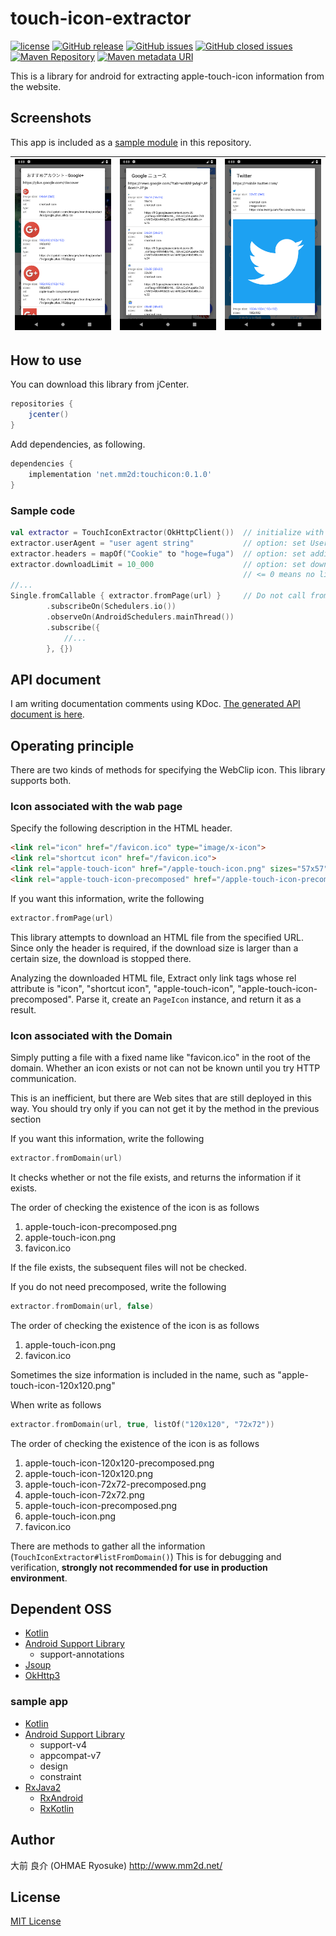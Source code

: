 # touch-icon-extractor
[![license](https://img.shields.io/github/license/ohmae/touch-icon-extractor.svg)](./LICENSE)
[![GitHub release](https://img.shields.io/github/release/ohmae/touch-icon-extractor.svg)](https://github.com/ohmae/touch-icon-extractor/releases)
[![GitHub issues](https://img.shields.io/github/issues/ohmae/touch-icon-extractor.svg)](https://github.com/ohmae/touch-icon-extractor/issues)
[![GitHub closed issues](https://img.shields.io/github/issues-closed/ohmae/touch-icon-extractor.svg)](https://github.com/ohmae/touch-icon-extractor/issues?q=is%3Aissue+is%3Aclosed)
[![Maven Repository](https://img.shields.io/badge/maven-jcenter-brightgreen.svg)](https://bintray.com/ohmae/maven/net.mm2d.touchicon)
[![Maven metadata URI](https://img.shields.io/maven-metadata/v/https/jcenter.bintray.com/net/mm2d/touchicon/maven-metadata.xml.svg)](https://bintray.com/ohmae/maven/net.mm2d.touchicon)

This is a library for android for extracting apple-touch-icon information from the website.

## Screenshots

This app is included as a [sample module](sample) in this repository.

|![](readme/screenshot1.png)|![](readme/screenshot2.png)|![](readme/screenshot3.png)|
|-|-|-|

## How to use

You can download this library from jCenter.
```gradle
repositories {
    jcenter()
}
```

Add dependencies, as following.
```gradle
dependencies {
    implementation 'net.mm2d:touchicon:0.1.0'
}
```

### Sample code

```kotlin
val extractor = TouchIconExtractor(OkHttpClient())  // initialize with OkHttpClient instance
extractor.userAgent = "user agent string"           // option: set User-Agent
extractor.headers = mapOf("Cookie" to "hoge=fuga")  // option: set additional HTTP header
extractor.downloadLimit = 10_000                    // option: set download limit (default 64kB).
                                                    // <= 0 means no limit 
//...
Single.fromCallable { extractor.fromPage(url) }     // Do not call from the Main thread
        .subscribeOn(Schedulers.io())
        .observeOn(AndroidSchedulers.mainThread())
        .subscribe({ 
            //...
        }, {})
```

## API document

I am writing documentation comments using KDoc.
[The generated API document is here](docs/dokka/lib/index.md).

## Operating principle
   
There are two kinds of methods for specifying the WebClip icon.
This library supports both.

### Icon associated with the wab page

Specify the following description in the HTML header.

```html
<link rel="icon" href="/favicon.ico" type="image/x-icon">
<link rel="shortcut icon" href="/favicon.ico">
<link rel="apple-touch-icon" href="/apple-touch-icon.png" sizes="57x57">
<link rel="apple-touch-icon-precomposed" href="/apple-touch-icon-precomposed.png" sizes="80x80">
```

If you want this information, write the following

```kotlin
extractor.fromPage(url)
```

This library attempts to download an HTML file from the specified URL.
Since only the header is required, if the download size is larger than a certain size, the download is stopped there.

Analyzing the downloaded HTML file,
Extract only link tags whose rel attribute is
"icon", "shortcut icon", "apple-touch-icon", "apple-touch-icon-precomposed".
Parse it, create an `PageIcon` instance, and return it as a result.

### Icon associated with the Domain

Simply putting a file with a fixed name like "favicon.ico" in the root of the domain.
Whether an icon exists or not can not be known until you try HTTP communication.

This is an inefficient, but there are Web sites that are still deployed in this way.
You should try only if you can not get it by the method in the previous section

If you want this information, write the following

```kotlin
extractor.fromDomain(url)
```

It checks whether or not the file exists, and returns the information if it exists.

The order of checking the existence of the icon is as follows

1. apple-touch-icon-precomposed.png
2. apple-touch-icon.png
3. favicon.ico

If the file exists, the subsequent files will not be checked.

If you do not need precomposed, write the following

```kotlin
extractor.fromDomain(url, false)
```

The order of checking the existence of the icon is as follows
1. apple-touch-icon.png
1. favicon.ico

Sometimes the size information is included in the name, such as "apple-touch-icon-120x120.png"

When write as follows

```kotlin
extractor.fromDomain(url, true, listOf("120x120", "72x72"))
```

The order of checking the existence of the icon is as follows
1. apple-touch-icon-120x120-precomposed.png
1. apple-touch-icon-120x120.png
1. apple-touch-icon-72x72-precomposed.png
1. apple-touch-icon-72x72.png
1. apple-touch-icon-precomposed.png
1. apple-touch-icon.png
1. favicon.ico

There are methods to gather all the information (`TouchIconExtractor#listFromDomain()`)
This is for debugging and verification, **strongly not recommended for use in production environment**.

## Dependent OSS

- [Kotlin](https://kotlinlang.org/)
- [Android Support Library](https://developer.android.com/topic/libraries/support-library/)
  - support-annotations
- [Jsoup](https://jsoup.org/)
- [OkHttp3](https://square.github.io/okhttp/)

### sample app
- [Kotlin](https://kotlinlang.org/)
- [Android Support Library](https://developer.android.com/topic/libraries/support-library/)
  - support-v4
  - appcompat-v7
  - design
  - constraint
- [RxJava2](https://github.com/ReactiveX/RxJava)
  - [RxAndroid](https://github.com/ReactiveX/RxAndroid)
  - [RxKotlin](https://github.com/ReactiveX/RxKotlin)

## Author
大前 良介 (OHMAE Ryosuke)
http://www.mm2d.net/

## License
[MIT License](./LICENSE)
